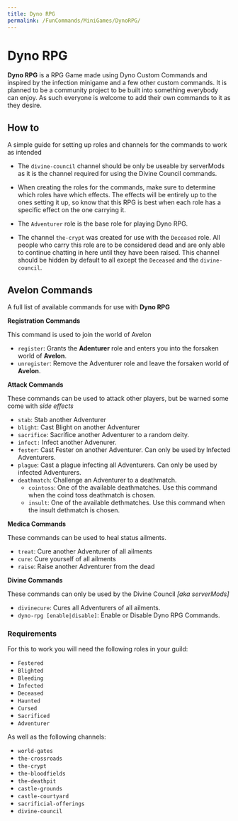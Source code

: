 ```yaml
---
title: Dyno RPG
permalink: /FunCommands/MiniGames/DynoRPG/
---
```


# Dyno RPG
**Dyno RPG** is a RPG Game made using Dyno Custom Commands and inspired by the infection minigame and a few other custom commands. It is planned to be a community project to be built into something everybody can enjoy. As such everyone is welcome to add their own commands to it as they desire.


## How to
A simple guide for setting up roles and channels for the commands to work as intended


- The `divine-council` channel should be only be useable by serverMods as it is the channel required for using the Divine Council commands.

- When creating the roles for the commands, make sure to determine which roles have which effects. The effects will be entirely up to the ones setting it up, so know that this RPG is best when each role has a specific effect on the one carrying it. 

- The `Adventurer` role is the base role for playing Dyno RPG.

- The channel `the-crypt` was created for use with the `Deceased` role. All people who carry this role are to be considered dead and are only able to continue chatting in here until they have been raised. This channel should be hidden by default to all except the `Deceased` and the `divine-council`.
## Avelon Commands

A full list of available commands for use with **Dyno RPG**

**Registration Commands**

This command is used to join the world of Avelon

 - `register`: Grants the **Adenturer** role and enters you into the forsaken world of **Avelon**.
 - `unregister`: Remove the Adventurer role and leave the forsaken world of **Avelon**.

**Attack Commands**

These commands can be used to attack other players, but be warned some come with *side effects*

 - `stab`: Stab another Adventurer 
 - `blight`: Cast Blight on another Adventurer
 - `sacrifice`: Sacrifice another Adventurer to a random deity.
 - `infect:` Infect another Advenurer.
 - `fester`: Cast Fester on another Adventurer. Can only be used by Infected Adventurers.
 - `plague`: Cast a plague infecting all Adventurers. Can only be used by infected Adventurers.
 - `deathmatch`: Challenge an Adventurer to a deathmatch.
    - `cointoss`: One of the available deathmatches. Use this command when the coind toss deathmatch is chosen.
    - `insult`: One of the available dethmatches. Use this command when the insult dethmatch is chosen.

**Medica Commands**

These commands can be used to heal status ailments.

 - `treat`: Cure another Adventurer of all ailments
 - `cure`: Cure yourself of all ailments
 - `raise`: Raise another Adventurer from the dead

**Divine Commands**

These commands can only be used by the Divine Council *[aka serverMods]*

 - `divinecure`: Cures all Adventurers of all ailments.
 - `dyno-rpg [enable|disable]`: Enable or Disable Dyno RPG Commands.


### Requirements
For this to work you will need the following roles in your guild:

- `Festered`
- `Blighted`
- `Bleeding`
- `Infected`
- `Deceased`
- `Haunted`
- `Cursed`
- `Sacrificed`
- `Adventurer`

As well as the following channels:


- `world-gates`
- `the-crossroads`
- `the-crypt`
- `the-bloodfields`
- `the-deathpit`
- `castle-grounds`
- `castle-courtyard`
- `sacrificial-offerings`
- `divine-council`

